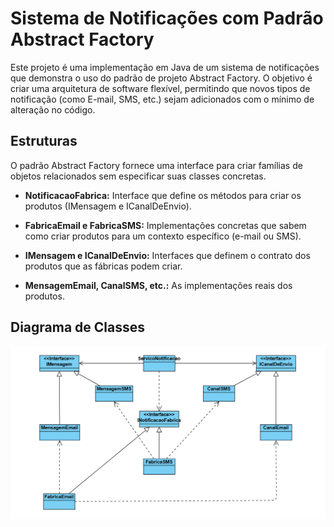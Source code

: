 # Sistema de Notificações com Padrão Abstract Factory


Este projeto é uma implementação em Java de um sistema de notificações que demonstra o uso do padrão de projeto Abstract Factory. O objetivo é criar uma arquitetura de software flexível, permitindo que novos tipos de notificação (como E-mail, SMS, etc.) sejam adicionados com o mínimo de alteração no código.

## Estruturas

O padrão Abstract Factory fornece uma interface para criar famílias de objetos relacionados sem especificar suas classes concretas.

- **NotificacaoFabrica:** Interface que define os métodos para criar os produtos (IMensagem e ICanalDeEnvio).

- **FabricaEmail e FabricaSMS:** Implementações concretas que sabem como criar produtos para um contexto específico (e-mail ou SMS).

- **IMensagem e ICanalDeEnvio:** Interfaces que definem o contrato dos produtos que as fábricas podem criar.

- **MensagemEmail, CanalSMS, etc.:** As implementações reais dos produtos.

## Diagrama de Classes

![Diagrama de Classes](PadraoAbstractFactory.png)
